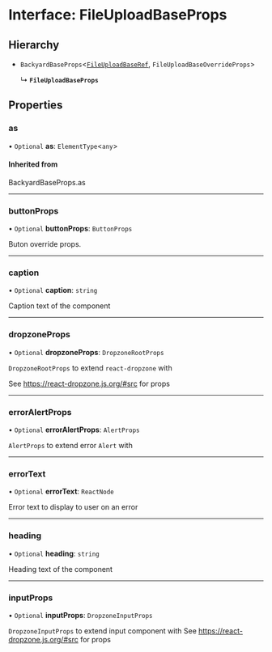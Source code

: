 # Interface: FileUploadBaseProps

## Hierarchy

- `BackyardBaseProps`<[`FileUploadBaseRef`](../README.md#fileuploadbaseref), `FileUploadBaseOverrideProps`\>

  ↳ **`FileUploadBaseProps`**

## Properties

### as

• `Optional` **as**: `ElementType`<`any`\>

#### Inherited from

BackyardBaseProps.as

___

### buttonProps

• `Optional` **buttonProps**: `ButtonProps`

Buton override props.

___

### caption

• `Optional` **caption**: `string`

Caption text of the component

___

### dropzoneProps

• `Optional` **dropzoneProps**: `DropzoneRootProps`

`DropzoneRootProps` to extend `react-dropzone` with

See https://react-dropzone.js.org/#src for props

___

### errorAlertProps

• `Optional` **errorAlertProps**: `AlertProps`

`AlertProps` to extend error `Alert` with

___

### errorText

• `Optional` **errorText**: `ReactNode`

Error text to display to user on an error

___

### heading

• `Optional` **heading**: `string`

Heading text of the component

___

### inputProps

• `Optional` **inputProps**: `DropzoneInputProps`

`DropzoneInputProps` to extend input component with
See https://react-dropzone.js.org/#src for props

